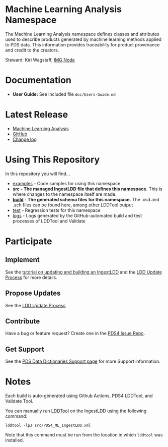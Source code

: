 # Machine Learning Analysis Namespace

The Machine Learning Analysis namespace defines classes and
attributes used to describe products generated by machine learning
methods applied to PDS data.  This information provides traceability
for product provenance and credit to the creators.

Steward: Kiri Wagstaff, [IMG Node](https://pds-imaging.jpl.nasa.gov/)


# Documentation

* **User Guide:** See included file `doc/Users-Guide.md`


# Latest Release

* [Machine Learning Analysis](https://pds.nasa.gov/datastandards/dictionaries/#ml)
* [GitHub](../../releases/latest)
* [Change log](CHANGELOG.md)


# Using This Repository

In this repository you will find...
* [examples](examples) - Code samples for using this namespace
* **[src](src) - The managed IngestLDD file that defines this namespace.** This is where changes to the namespace itself are made.
* **[build](build) - The generated schema files for this namespace.** The .xsd and .sch files can be found here, among other LDDTool output
* [test](test) - Regression tests for this namespace
* [logs](logs) - Logs generated by the GitHub-automated build and test processes of LDDTool and Validate


# Participate

## Implement

See the [tutorial on updating and building an
IngestLDD](https://pds-data-dictionaries.github.io/support/tutorials.html#ldd-update-and-build-tutorial)
and the [LDD Update
Process](https://pds-data-dictionaries.github.io/development/ldd-update.html)
for more details.

## Propose Updates
See the [LDD Update Process](https://pds-data-dictionaries.github.io/development/ldd-update.html)

## Contribute
Have a bug or feature request? Create one in the [PDS4 Issue Repo](https://github.com/pds-data-dictionaries/PDS4-LDD-Issue-Repo/issues/new/choose).

## Get Support
See the [PDS Data Dictionaries Support page](https://pds-data-dictionaries.github.io/support/contribute.html) for more Support information.


# Notes

Each build is auto-generated using Github Actions, PDS4 LDDTool, and Validate Tool.

You can manually run [LDDTool](https://nasa-pds.github.io/pds4-information-model/model-lddtool/index.html) on the IngestLDD using the following command:
```
lddtool -lpJ src/PDS4_ML_IngestLDD.xml
```
Note that this command must be run from the location in which `lddtool` was installed.
